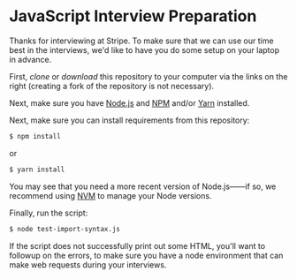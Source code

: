 # JavaScript Interview Preparation

Thanks for interviewing at Stripe.
To make sure that we can use our time best in the interviews,
we'd like to have you do some setup on your laptop in advance.

First, _clone_ or _download_ this repository to your computer
via the links on the right
(creating a fork of the repository is not necessary).

Next, make sure you have [Node.js](https://nodejs.dev/learn/how-to-install-nodejs)
and [NPM](https://docs.npmjs.com/getting-started)
and/or [Yarn](https://yarnpkg.com/getting-started/install) installed.

Next, make sure you can install requirements from this repository:

```bash
$ npm install
```
or
```bash
$ yarn install
```

You may see that you need a more recent version of Node.js——if so, we recommend using
[NVM](https://github.com/nvm-sh/nvm#installing-and-updating) to manage your Node versions.

Finally, run the script:

```bash
$ node test-import-syntax.js
```

If the script does not successfully print out some HTML,
you'll want to followup on the errors, to make sure you
have a node environment that can make web requests during
your interviews.
